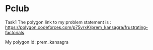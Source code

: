 # Pclub
Task1
The polygon link to my problem statement is : https://polygon.codeforces.com/p75vrxK/prem_kansagra/frustrating-factorials

My polygon Id: prem_kansagra

